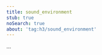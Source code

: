 ```yaml
---
title: sound_environment
stub: true
noSearch: true
about: 'tag:h3/sound_environment'
---
```

  ...
  